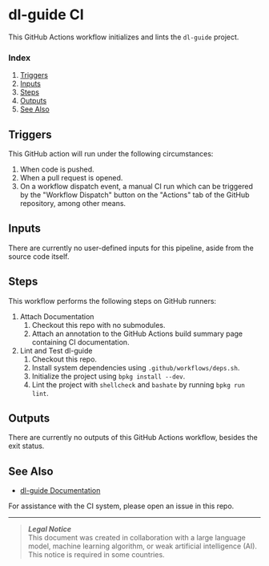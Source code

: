 # dl-guide CI
This GitHub Actions workflow initializes and lints the `dl-guide` project.

### Index
1. [Triggers](#triggers)
1. [Inputs](#inputs)
1. [Steps](#steps)
1. [Outputs](#outputs)
1. [See Also](#see-also)

## Triggers
This GitHub action will run under the following circumstances:
1. When code is pushed.
1. When a pull request is opened.
1. On a workflow dispatch event, a manual CI run which can be triggered by the "Workflow Dispatch" button on the "Actions" tab of the GitHub repository, among other means.

## Inputs
There are currently no user-defined inputs for this pipeline, aside from the source code itself.

## Steps
This workflow performs the following steps on GitHub runners:
1. Attach Documentation
    1. Checkout this repo with no submodules.
    1. Attach an annotation to the GitHub Actions build summary page containing CI documentation.
1. Lint and Test dl-guide
    1. Checkout this repo.
    1. Install system dependencies using `.github/workflows/deps.sh`.
    1. Initialize the project using `bpkg install --dev`.
    1. Lint the project with `shellcheck` and `bashate` by running `bpkg run lint`.

## Outputs
There are currently no outputs of this GitHub Actions workflow, besides the exit status.

## See Also
- [dl-guide Documentation](../../README.md)

For assistance with the CI system, please open an issue in this repo.

***
> **_Legal Notice_**  
> This document was created in collaboration with a large language model, machine learning algorithm, or weak artificial intelligence (AI). This notice is required in some countries.
